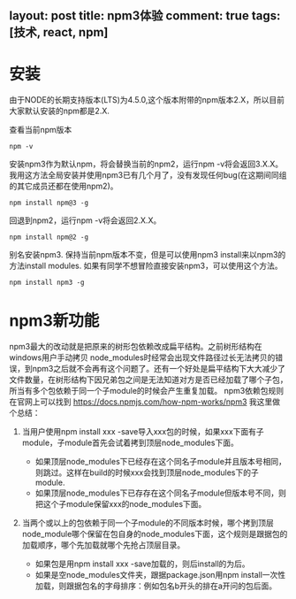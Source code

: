layout: post
title:  npm3体验
comment: true
tags: [技术, react, npm]
---
# 安装

由于NODE的长期支持版本(LTS)为4.5.0,这个版本附带的npm版本2.X，所以目前大家默认安装的npm都是2.X.

查看当前npm版本

```
npm -v
```

安装npm3作为默认npm，将会替换当前的npm2，运行npm -v将会返回3.X.X。我用这方法全局安装并使用npm3已有几个月了，没有发现任何bug(在这期间同组的其它成员还都在使用npm2)。
```
npm install npm@3 -g

```
回退到npm2，运行npm -v将会返回2.X.X。

```
npm install npm@2 -g
```

别名安装npm3. 保持当前npm版本不变，但是可以使用npm3 install来以npm3的方法install modules. 如果有同学不想冒险直接安装npm3，可以使用这个方法。

```
npm install npm3 -g
```

# npm3新功能

npm3最大的改动就是把原来的树形包依赖改成扁平结构。之前树形结构在windows用户手动拷贝 node_modules时经常会出现文件路径过长无法拷贝的错误，到npm3之后就不会再有这个问题了。还有一个好处是扁平结构下大大减少了文件数量，在树形结构下因兄弟包之间是无法知道对方是否已经加载了哪个子包，所当有多个包依赖于同一个子module的时候会产生重复加载。
npm3依赖包规则在官网上可以找到 https://docs.npmjs.com/how-npm-works/npm3  我这里做个总结：

1. 当用户使用npm install xxx -save导入xxx包的时候，如果xxx下面有子module，子module首先会试着拷到顶层node_modules下面。
	- 如果顶层node_modules下已经存在这个同名子module并且版本号相同，则跳过。这样在build的时候xxx会找到顶层node_modules下的子module.
	- 如果顶层node_modules下已存存在这个同名子module但版本号不同，则把这个子module保留xxx的node_modules下面。


2. 当两个或以上的包依赖于同一个子module的不同版本时候，哪个拷到顶层node_module哪个保留在包自身的node_modules下面，这个规则是跟据包的加载顺序，哪个先加载就哪个先抢占顶层目录。
	- 如果包是用npm install xxx -save加载的，则后install的为后。
	- 如果是空node_modules文件夹，跟据package.json用npm install一次性加载，则跟据包名的字母排序：例如包名b开头的排在a开问的包后面。

